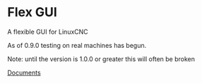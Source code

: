 # Flex GUI
A flexible GUI for LinuxCNC

As of 0.9.0 testing on real machines has begun. 

Note: until the version is 1.0.0 or greater this will often be broken

[Documents](https://gnipsel.com/linuxcnc/flexgui/index.html)
